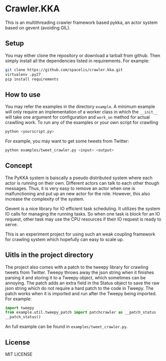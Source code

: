 # Crawler.KKA

This is an multithreading crawler framework based pykka, an actor system based on gevent (avoiding GIL).

## Setup

You may either clone the repository or download a tarball from github.
Then simply install all the dependencies listed in requirements.
For example:

```bash
git clone https://github.com/spacelis/crawler.kka.git
virtualenv .py27
pip install requirements
```

## How to use

You may refer the examples in the directory ```example```.
A minimum example will only require an implementation of a worker class in which the ```__init__``` will take one argument for configuration and ```work_on``` method for actual crawlling work.
To run any of the examples or your own script for crawlling

```bash
python <yourscript.py>
```

For example, you may want to get some tweets from Twitter:

```bash
python examples/tweet_crawler.py <input> <output>
```

## Concept

The PyKKA system is baiscally a pseudo distributed system where each actor is running on their own.
Different actors can talk to each other though messages.
Thus, it is very easy to remove an actor when one is malfunctioning and put up an new actor for the role.
However, this also increase the complexity of the system.

Gevent is a nice library for IO efficient task scheduling.
It utilizes the system IO calls for managing the running tasks.
So when one task is block for an IO request, other task may use the CPU resources if their IO request is ready to serve.

This is an experiment project for using such an weak coupling framework for crawling system which hopefully can easy to scale up.


## Uitls in the project directory

The project also comes with a patch to the tweepy library for crawling tweets from Twitter.
Tweepy throws away the json string when it finishes parsing it and storing it to a Tweepy object, which sometimes can be annoying.
The patch adds an extra field in the Status object to save the raw json string which do not require a hard patch to the code in Tweepy.
The patch works when it is imported and run after the Tweepy being imported.
For example:

```python
import tweepy
from example.util.tweepy_patch import patchcrawler as __patch_status
__patch_status()
```
An full example can be found in ```examples/tweet_crawler.py```.

## License

MIT LICENSE
